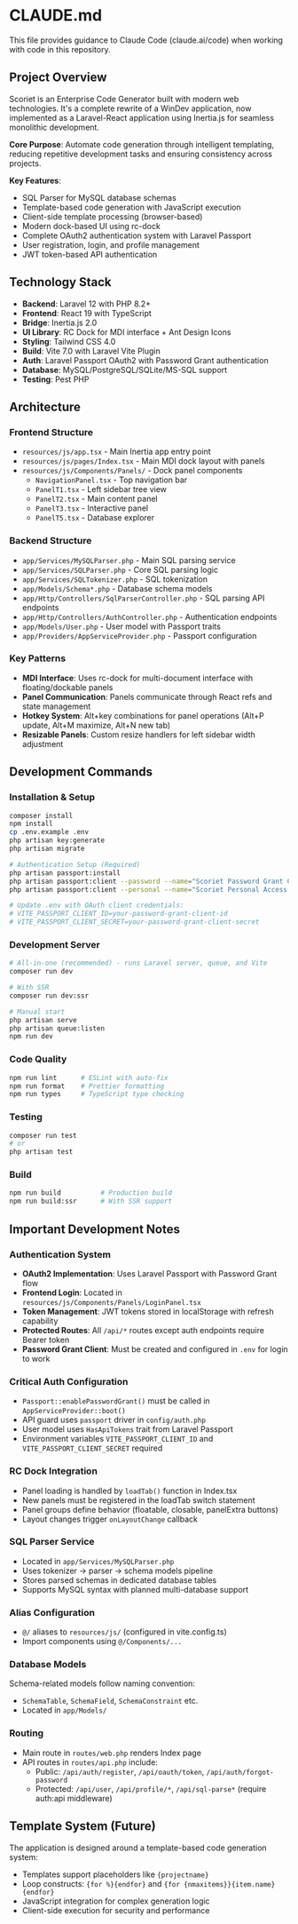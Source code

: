 # CLAUDE.md

This file provides guidance to Claude Code (claude.ai/code) when working with code in this repository.

## Project Overview

Scoriet is an Enterprise Code Generator built with modern web technologies. It's a complete rewrite of a WinDev application, now implemented as a Laravel-React application using Inertia.js for seamless monolithic development.

**Core Purpose**: Automate code generation through intelligent templating, reducing repetitive development tasks and ensuring consistency across projects.

**Key Features**:
- SQL Parser for MySQL database schemas
- Template-based code generation with JavaScript execution
- Client-side template processing (browser-based)
- Modern dock-based UI using rc-dock
- Complete OAuth2 authentication system with Laravel Passport
- User registration, login, and profile management
- JWT token-based API authentication

## Technology Stack

- **Backend**: Laravel 12 with PHP 8.2+
- **Frontend**: React 19 with TypeScript
- **Bridge**: Inertia.js 2.0
- **UI Library**: RC Dock for MDI interface + Ant Design Icons
- **Styling**: Tailwind CSS 4.0
- **Build**: Vite 7.0 with Laravel Vite Plugin
- **Auth**: Laravel Passport OAuth2 with Password Grant authentication
- **Database**: MySQL/PostgreSQL/SQLite/MS-SQL support
- **Testing**: Pest PHP

## Architecture

### Frontend Structure
- `resources/js/app.tsx` - Main Inertia app entry point
- `resources/js/pages/Index.tsx` - Main MDI dock layout with panels
- `resources/js/Components/Panels/` - Dock panel components
  - `NavigationPanel.tsx` - Top navigation bar
  - `PanelT1.tsx` - Left sidebar tree view
  - `PanelT2.tsx` - Main content panel
  - `PanelT3.tsx` - Interactive panel
  - `PanelT5.tsx` - Database explorer

### Backend Structure
- `app/Services/MySQLParser.php` - Main SQL parsing service
- `app/Services/SQLParser.php` - Core SQL parsing logic
- `app/Services/SQLTokenizer.php` - SQL tokenization
- `app/Models/Schema*.php` - Database schema models
- `app/Http/Controllers/SqlParserController.php` - SQL parsing API endpoints
- `app/Http/Controllers/AuthController.php` - Authentication endpoints
- `app/Models/User.php` - User model with Passport traits
- `app/Providers/AppServiceProvider.php` - Passport configuration

### Key Patterns
- **MDI Interface**: Uses rc-dock for multi-document interface with floating/dockable panels
- **Panel Communication**: Panels communicate through React refs and state management
- **Hotkey System**: Alt+key combinations for panel operations (Alt+P update, Alt+M maximize, Alt+N new tab)
- **Resizable Panels**: Custom resize handlers for left sidebar width adjustment

## Development Commands

### Installation & Setup
```bash
composer install
npm install
cp .env.example .env
php artisan key:generate
php artisan migrate

# Authentication Setup (Required)
php artisan passport:install
php artisan passport:client --password --name="Scoriet Password Grant Client" 
php artisan passport:client --personal --name="Scoriet Personal Access Client"

# Update .env with OAuth client credentials:
# VITE_PASSPORT_CLIENT_ID=your-password-grant-client-id
# VITE_PASSPORT_CLIENT_SECRET=your-password-grant-client-secret
```

### Development Server
```bash
# All-in-one (recommended) - runs Laravel server, queue, and Vite
composer run dev

# With SSR
composer run dev:ssr

# Manual start
php artisan serve
php artisan queue:listen
npm run dev
```

### Code Quality
```bash
npm run lint      # ESLint with auto-fix
npm run format    # Prettier formatting
npm run types     # TypeScript type checking
```

### Testing
```bash
composer run test
# or
php artisan test
```

### Build
```bash
npm run build          # Production build
npm run build:ssr      # With SSR support
```

## Important Development Notes

### Authentication System
- **OAuth2 Implementation**: Uses Laravel Passport with Password Grant flow
- **Frontend Login**: Located in `resources/js/Components/Panels/LoginPanel.tsx`
- **Token Management**: JWT tokens stored in localStorage with refresh capability
- **Protected Routes**: All `/api/*` routes except auth endpoints require Bearer token
- **Password Grant Client**: Must be created and configured in `.env` for login to work

### Critical Auth Configuration
- `Passport::enablePasswordGrant()` must be called in `AppServiceProvider::boot()`
- API guard uses `passport` driver in `config/auth.php`
- User model uses `HasApiTokens` trait from Laravel Passport
- Environment variables `VITE_PASSPORT_CLIENT_ID` and `VITE_PASSPORT_CLIENT_SECRET` required

### RC Dock Integration
- Panel loading is handled by `loadTab()` function in Index.tsx
- New panels must be registered in the loadTab switch statement
- Panel groups define behavior (floatable, closable, panelExtra buttons)
- Layout changes trigger `onLayoutChange` callback

### SQL Parser Service
- Located in `app/Services/MySQLParser.php`
- Uses tokenizer → parser → schema models pipeline
- Stores parsed schemas in dedicated database tables
- Supports MySQL syntax with planned multi-database support

### Alias Configuration
- `@/` aliases to `resources/js/` (configured in vite.config.ts)
- Import components using `@/Components/...`

### Database Models
Schema-related models follow naming convention:
- `SchemaTable`, `SchemaField`, `SchemaConstraint` etc.
- Located in `app/Models/`

### Routing
- Main route in `routes/web.php` renders Index page
- API routes in `routes/api.php` include:
  - Public: `/api/auth/register`, `/api/oauth/token`, `/api/auth/forgot-password`
  - Protected: `/api/user`, `/api/profile/*`, `/api/sql-parse*` (require auth:api middleware)

## Template System (Future)
The application is designed around a template-based code generation system:
- Templates support placeholders like `{projectname}`
- Loop constructs: `{for %}{endfor}` and `{for {nmaxitems}}{item.name}{endfor}`
- JavaScript integration for complex generation logic
- Client-side execution for security and performance